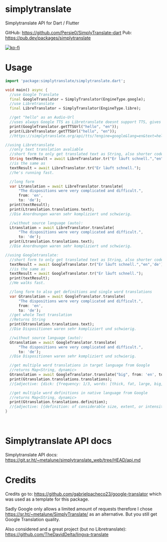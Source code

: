 # simplytranslate
Simplytranslate API for Dart / Flutter

GitHub: https://github.com/Persie0/SimplyTranslate-dart
Pub: https://pub.dev/packages/simplytranslate

[![ko-fi](https://ko-fi.com/img/githubbutton_sm.svg)](https://ko-fi.com/marvinperzi#)

# Usage 

```dart
import 'package:simplytranslate/simplytranslate.dart';

void main() async {
  //use Google Translate
  final GoogleTranslator = SimplyTranslator(EngineType.google);
  //use Libretranslate
  final LibreTranslator = SimplyTranslator(EngineType.libre);

  //get "hello" as an Audio-Url
  //uses always Google TTS as Libretranslate doesnt support TTS, gives same result
  print(GoogleTranslator.getTTSUrl("hello", "en"));
  print(LibreTranslator.getTTSUrl("hello", "en"));
  //https://simplytranslate.org/api/tts/?engine=google&lang=en&text=hello

//using Libretranslate
  //only text translation avaliable
  //short form to only get translated text as String, also shorter code:
  String textResult = await LibreTranslator.tr("Er läuft schnell.","en",'de');
  //is the same as
  textResult = await LibreTranslator.tr("Er läuft schnell.");
  //he's running fast.

  //long form
  var Ltranslation = await LibreTranslator.translate(
      "The dispositions were very complicated and difficult.",
      from: 'en',
      to: 'de');
  print(textResult);
  print(Ltranslation.translations.text);
  //Die Anordnungen waren sehr kompliziert und schwierig.

  //without source language (auto):
  Ltranslation = await LibreTranslator.translate(
      "The dispositions were very complicated and difficult.",
      to: 'de');
  print(Ltranslation.translations.text);
  //Die Anordnungen waren sehr kompliziert und schwierig.

//using Googletranslate:
  //short form to only get translated text as String, also shorter code:
  textResult = await GoogleTranslator.tr("Er läuft schnell.","en",'de');
  //is the same as
  textResult = await GoogleTranslator.tr("Er läuft schnell.");
  print(textResult);
  //He walks fast.

  //long form to also get definitions and single word translations
  var Gtranslation = await GoogleTranslator.translate(
      "The dispositions were very complicated and difficult.",
      from: 'en',
      to: 'de');
  //get whole Text translation
  //Returns String
  print(Gtranslation.translations.text);
  //Die Dispositionen waren sehr kompliziert und schwierig.

  //without source language (auto):
  Gtranslation = await GoogleTranslator.translate(
      "The dispositions were very complicated and difficult.",
      to: 'de');
  //Die Dispositionen waren sehr kompliziert und schwierig.

  //get multiple word translations in target language from Google
  //returns Map<String, dynamic>
  Gtranslation = await GoogleTranslator.translate("big", from: 'en', to: 'de');
  print(Gtranslation.translations.translations);
  //{adjective: {dick: {frequency: 1/3, words: [thick, fat, large, big, heavy, stout]}, faustdick: {frequency: 1/3,...

  //get multiple word definitions in native language from Google
  //returns Map<String, dynamic>
  print(Gtranslation.translations.definition);
  //{adjective: [{definition: of considerable size, extent, or intensity., synonyms: {: [large, sizeable,...
}

```
&nbsp;

# Simplytranslate API docs
Simplytranslate API docs:  https://git.sr.ht/~metalune/simplytranslate_web/tree/HEAD/api.md
&nbsp;

# Credits
Credits go to:
https://github.com/gabrielpacheco23/google-translator
which was used as a template for this package.



Sadly Google only allows a limited amount of requests therefore I chose
https://sr.ht/~metalune/SimplyTranslate/
as an alternative. But you still get Google Translation quality.



Also considered and a great project (but no Libretranslate):
https://github.com/TheDavidDelta/lingva-translate
